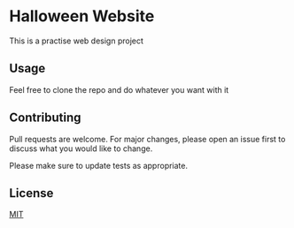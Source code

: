 # Halloween Website

This is a practise web design project

## Usage

Feel free to clone the repo and do whatever you want with it

## Contributing

Pull requests are welcome. For major changes, please open an issue first to discuss what you would like to change.

Please make sure to update tests as appropriate.

## License

[MIT](https://choosealicense.com/licenses/mit/)
